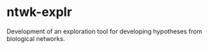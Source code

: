 # ntwk-explr

Development of an exploration tool for developing hypotheses from biological networks. 
